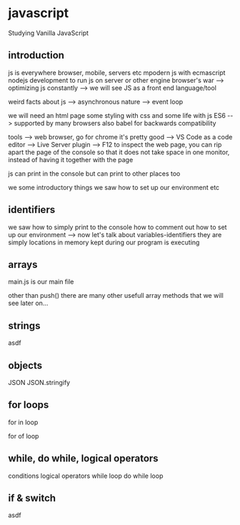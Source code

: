# javascript

Studying Vanilla JavaScript

## introduction

js is everywhere
browser, mobile, servers etc
mpodern js with ecmascript
nodejs development to run js on server or other engine
browser's war --> optimizing js constantly
--> we will see JS as a front end language/tool

weird facts about js
--> asynchronous nature
--> event loop

we will need an html page
some styling with css
and some life with js
ES6 --> supported by many browsers
also babel for backwards compatibility

tools
--> web browser, go for chrome it's pretty good
--> VS Code as a code editor
--> Live Server plugin
--> F12 to inspect the web page, you can rip apart the page of the console so that it does not take space in one monitor, instead of having it together with the page

js can print in the console but can print to other places too

we some introductory things
we saw how to set up our environment
etc

## identifiers

we saw how to simply print to the console
how to comment out
how to set up our environment
--> now let's talk about variables-identifiers
they are simply locations in memory kept during our program is executing

## arrays

main.js is our main file

other than push() there are many other usefull array methods that we will see later on...

## strings

asdf

## objects

JSON
JSON.stringify

## for loops

for in loop

for of loop

## while, do while, logical operators

conditions
logical operators
while loop
do while loop

## if & switch

asdf
